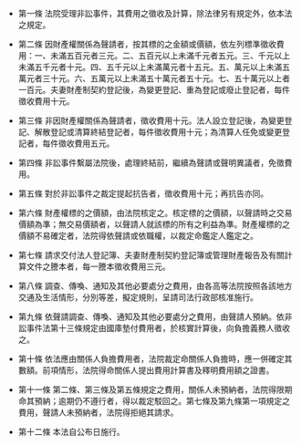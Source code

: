 * 第一條 法院受理非訟事件，其費用之徵收及計算，除法律另有規定外，依本法之規定。

* 第二條 因財產權關係為聲請者，按其標的之金額或價額，依左列標準徵收費用：一、未滿五百元者三元。二、五百元以上未滿千元者五元。三、千元以上未滿五千元者十元。四、五千元以上未滿萬元者十五元。五、萬元以上未滿五萬元者三十元。六、五萬元以上未滿五十萬元者五十元。七、五十萬元以上者一百元。夫妻財產制契約登記後，為變更登記、重為登記或廢止登記者，每件徵收費用十元。

* 第三條 非因財產權關係為聲請者，徵收費用十元。法人設立登記後，為變更登記、解散登記或清算終結登記者，每件徵收費用十元；為清算人任免或變更登記者，每件徵收費用五元。

* 第四條 非訟事件繫屬法院後，處理終結前，繼續為聲請或聲明異議者，免徵費用。

* 第五條 對於非訟事件之裁定提起抗告者，徵收費用十元；再抗告亦同。

* 第六條 財產權標的之價額，由法院核定之。核定標的之價額，以聲請時之交易價額為準；無交易價額者，以聲請人就該標的所有之利益為準。財產權標的之價額不易確定者，法院得依聲請或依職權，以裁定命鑑定人鑑定之。

* 第七條 請求交付法人登記簿、夫妻財產制契約登記簿或管理財產報告及有關計算文件之謄本者，每一謄本徵收費用三元。

* 第八條 調查、傳喚、通知及其他必要處分之費用，由各高等法院按照各該地方交通及生活情形，分別等差，擬定規則，呈請司法行政部核准施行。

* 第九條 依聲請調查、傳喚、通知及其他必要處分之費用，由聲請人預納。依非訟事件法第十三條規定由國庫墊付費用者，於核實計算後，向負擔義務人徵收之。

* 第十條 依法應由關係人負擔費用者，法院裁定命關係人負擔時，應一併確定其數額。前項情形，法院得命關係人提出費用計算書及釋明費用額之證書。

* 第十一條 第二條、第三條及第五條規定之費用，關係人未預納者，法院得限期命其預納；逾期仍不遵行者，得以裁定駁回之。第七條及第九條第一項規定之費用，聲請人未預納者，法院得拒絕其請求。

* 第十二條 本法自公布日施行。


